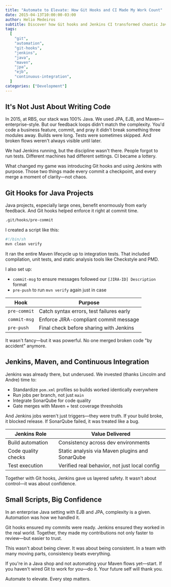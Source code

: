 ```yaml
---
title: "Automate to Elevate: How Git Hooks and CI Made My Work Count"
date: 2015-04-13T10:00:00-03:00
author: Helio Medeiros
subtitle: Discover how Git hooks and Jenkins CI transformed chaotic Java enterprise development into a disciplined, automated workflow that caught errors early and built team confidence
tags:
  [
    "git",
    "automation",
    "git-hooks",
    "jenkins",
    "java",
    "maven",
    "jpa",
    "ejb",
    "continuous-integration",
  ]
categories: ["Development"]
---
```


## It's Not Just About Writing Code

In 2015, at RBS, our stack was 100% Java. We used JPA, EJB, and Maven—enterprise-style. But our feedback loops didn't match the complexity. You'd code a business feature, commit, and pray it didn't break something three modules away. Builds were long. Tests were sometimes skipped. And broken flows weren't always visible until later.

We had Jenkins running, but the discipline wasn't there. People forgot to run tests. Different machines had different settings. CI became a lottery.

What changed my game was introducing Git hooks and using Jenkins with purpose. Those two things made every commit a checkpoint, and every merge a moment of clarity—not chaos.

## Git Hooks for Java Projects

Java projects, especially large ones, benefit enormously from early feedback. And Git hooks helped enforce it right at commit time.

```bash
.git/hooks/pre-commit
```

I created a script like this:

```bash
#!/bin/sh
mvn clean verify
```

It ran the entire Maven lifecycle up to integration tests. That included compilation, unit tests, and static analysis tools like Checkstyle and PMD.

I also set up:

- `commit-msg` to ensure messages followed our `[JIRA-ID] Description` format
- `pre-push` to run `mvn verify` again just in case

| Hook         | Purpose                                  |
| ------------ | ---------------------------------------- |
| `pre-commit` | Catch syntax errors, test failures early |
| `commit-msg` | Enforce JIRA-compliant commit message    |
| `pre-push`   | Final check before sharing with Jenkins  |

It wasn't fancy—but it was powerful. No one merged broken code "by accident" anymore.

## Jenkins, Maven, and Continuous Integration

Jenkins was already there, but underused. We invested (thanks Lincolm and Andre) time to:

- Standardize `pom.xml` profiles so builds worked identically everywhere
- Run jobs per branch, not just `main`
- Integrate SonarQube for code quality
- Gate merges with Maven + test coverage thresholds

And Jenkins jobs weren't just triggers—they were truth. If your build broke, it blocked release. If SonarQube failed, it was treated like a bug.

| Jenkins Role        | Value Delivered                                 |
| ------------------- | ----------------------------------------------- |
| Build automation    | Consistency across dev environments             |
| Code quality checks | Static analysis via Maven plugins and SonarQube |
| Test execution      | Verified real behavior, not just local config   |

Together with Git hooks, Jenkins gave us layered safety. It wasn't about control—it was about confidence.

## Small Scripts, Big Confidence

In an enterprise Java setting with EJB and JPA, complexity is a given. Automation was how we handled it.

Git hooks ensured my commits were ready. Jenkins ensured they worked in the real world. Together, they made my contributions not only faster to review—but easier to trust.

This wasn't about being clever. It was about being consistent. In a team with many moving parts, consistency beats everything.

If you're in a Java shop and not automating your Maven flows yet—start. If you haven't wired Git to work for you—do it. Your future self will thank you.

Automate to elevate. Every step matters.

